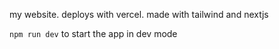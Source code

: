 my website. deploys with vercel.
made with tailwind and nextjs

```npm run dev``` to start the app in dev mode
